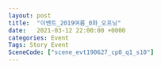 ```yaml
---
layout: post
title:  "이벤트_2019여름_0화_오프닝"
date:   2021-03-12 22:00:00 +0000
categories: Event
Tags: Story Event
SceneCode: ["scene_evt190627_cp0_q1_s10"]
---
```

